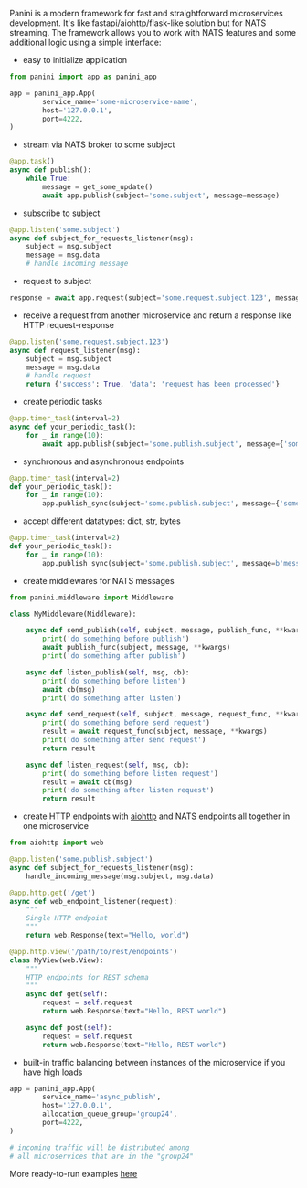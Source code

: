 Panini is a modern framework for fast and straightforward microservices development. It's like fastapi/aiohttp/flask-like solution but for NATS streaming.  The framework allows you to work with NATS features and some additional logic using a simple interface:

- easy to initialize application

```python
from panini import app as panini_app

app = panini_app.App(
        service_name='some-microservice-name',
        host='127.0.0.1',
        port=4222,
)
```

- stream via NATS broker to some subject

```python
@app.task()
async def publish():
    while True:
        message = get_some_update()
        await app.publish(subject='some.subject', message=message)
```

- subscribe to subject

```python
@app.listen('some.subject')
async def subject_for_requests_listener(msg):
    subject = msg.subject
    message = msg.data
    # handle incoming message
```

- request to subject

```python
response = await app.request(subject='some.request.subject.123', message={'request':'params'})
```

- receive a request from another microservice and return a response like HTTP request-response

```python
@app.listen('some.request.subject.123')
async def request_listener(msg):
    subject = msg.subject
    message = msg.data
    # handle request
    return {'success': True, 'data': 'request has been processed'}
```

- create periodic tasks

```python
@app.timer_task(interval=2)
async def your_periodic_task():
    for _ in range(10):
        await app.publish(subject='some.publish.subject', message={'some':'data'})
```

- synchronous and asynchronous endpoints

```python
@app.timer_task(interval=2)
def your_periodic_task():
    for _ in range(10):
        app.publish_sync(subject='some.publish.subject', message={'some':'data'})
```

- accept different datatypes: dict, str, bytes

```python
@app.timer_task(interval=2)
def your_periodic_task():
    for _ in range(10):
        app.publish_sync(subject='some.publish.subject', message=b'messageinbytesrequiresminimumoftimetosend', data_type=bytes)
```

- create middlewares for NATS messages

```python
from panini.middleware import Middleware

class MyMiddleware(Middleware):

    async def send_publish(self, subject, message, publish_func, **kwargs):
        print('do something before publish')
        await publish_func(subject, message, **kwargs)
        print('do something after publish')

    async def listen_publish(self, msg, cb):
        print('do something before listen')
        await cb(msg)
        print('do something after listen')

    async def send_request(self, subject, message, request_func, **kwargs):
        print('do something before send request')
        result = await request_func(subject, message, **kwargs)
        print('do something after send request')
        return result

    async def listen_request(self, msg, cb):
        print('do something before listen request')
        result = await cb(msg)
        print('do something after listen request')
        return result
```

- create HTTP endpoints with [aiohttp](https://github.com/aio-libs/aiohttp) and NATS endpoints all together in one microservice

```python
from aiohttp import web

@app.listen('some.publish.subject')
async def subject_for_requests_listener(msg):
    handle_incoming_message(msg.subject, msg.data)

@app.http.get('/get')
async def web_endpoint_listener(request):
    """
    Single HTTP endpoint
    """
    return web.Response(text="Hello, world")

@app.http.view('/path/to/rest/endpoints')
class MyView(web.View):
    """
    HTTP endpoints for REST schema
    """
    async def get(self):
        request = self.request
        return web.Response(text="Hello, REST world")

    async def post(self):
        request = self.request
        return web.Response(text="Hello, REST world")
```

- built-in traffic balancing between instances of the microservice if you have high loads

```python
app = panini_app.App(
        service_name='async_publish',
        host='127.0.0.1',
        allocation_queue_group='group24', 
        port=4222,
)

# incoming traffic will be distributed among 
# all microservices that are in the "group24"
```

More ready-to-run examples [here](https://github.com/lwinterface/panini/tree/master/examples)